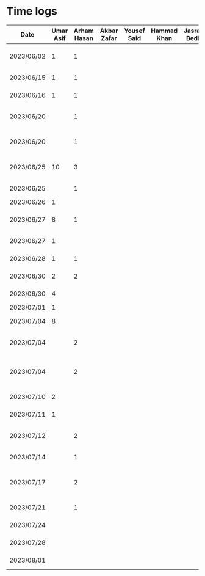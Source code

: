 # Time logs
|Date   | Umar Asif | Arham Hasan | Akbar Zafar | Yousef Said | Hammad Khan | Jasraj Bedi | Task |
|-|-|-|-|-|-|-|-|
| 2023/06/02  |1|1||||| D1: Proposal Document + Powerpoint|
| 2023/06/15 |1|1|||| | Added boilerplate for project|
| 2023/06/16|1|1||||  | D2: Buddy team's evaluation|
| 2023/06/20||1||||  | Reserach most suitable architecture|
| 2023/06/20||1||||  | Reserach most suitable android framework/library|
| 2023/06/25|10|3||||  | Added auth and mvvm architecture|
| 2023/06/25||1||||  | Setup Firestore DB|
| 2023/06/26|1|||||  | Fixed Login Bug|
| 2023/06/27 |8|1|||| | Navbar + Screens to navigate|
| 2023/06/27 |1||||| | Navigation Bug fix|
| 2023/06/28  |1|1||||| D3: Prototype Demo|
| 2023/06/30  |2|2||||| D3: Prototype Document|
| 2023/06/30  |4||||||Dropdown menu and new screens|
| 2023/07/01  |1|||||| Added Sign out|
| 2023/07/04  |8|||||| Added Repository style|
| 2023/07/04  ||2||||| Added DB Operations for farm DB|
| 2023/07/04  ||2||||| Added DB Operations for farmUserRelation DB|
| 2023/07/10  |2|||||| Added Settings Page|
| 2023/07/11  |1|||||| Added User Repository|
| 2023/07/12  ||2||||| Added DB Operations for Inventory DB|
| 2023/07/14  ||1||||| D4: Architecture Style Examples|
| 2023/07/17  ||2||||| Added DB Operations for storing transactions|
| 2023/07/21  ||1||||| D5: Design Pattern Examples |
| 2023/07/24  ||||||| D6: Final Presentation|
| 2023/07/28  ||||||| D6: Arch + Design Document|
| 2023/08/01  ||||||| D7: Final Status Report|

